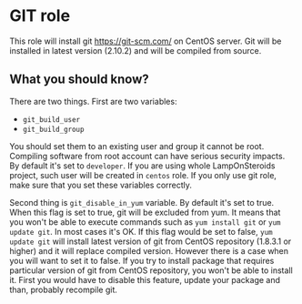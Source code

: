 GIT role
========

This role will install git https://git-scm.com/ on CentOS server.
Git will be installed in latest version (2.10.2) and will be compiled from source.

What you should know?
----------------------

There are two things. First are two variables:
 - `git_build_user`
 - `git_build_group`
 
You should set them to an existing user and group it cannot be root. Compiling software from root account can have serious security impacts.
By default it's set to `developer`. If you are using whole LampOnSteroids project, such user will be created in `centos` role.
If you only use git role, make sure that you set these variables correctly.

Second thing is `git_disable_in_yum` variable. By default it's set to true. When this flag is set to true, git will be excluded from yum.
It means that you won't be able to execute commands such as `yum install git` or `yum update git`.
In most cases it's OK. If this flag would be set to false, `yum update git` will install latest version of git from CentOS repository (1.8.3.1 or higher) and it will replace compiled version.
However there is a case when you will want to set it to false. If you try to install package that requires particular version of git from CentOS repository, you won't be able to install it. First you would have to disable this feature, update your package and than, probably recompile git.

